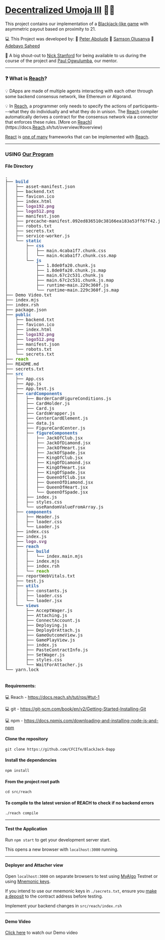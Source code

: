 # [Decentralized Umoja III](https://events.reach.sh/decentralized-umoja-3) :technologist:

This project contains our implementation of a [Blackjack-like game](https://events.reach.sh/decentralized-umoja-3#:~:text=lie%2C%20you%20lose.-,Blackjack,-A%20blackjack%2Dlike) with asymmetric payout based on proximity to 21.

:computer: This Project was developed by: :man: [Peter Abolude](https://github.com/CFCIfe)
:man: [Samson Olusanya](https://github.com/Ayodeji63)
:man: [Adebayo Saheed](https://github.com/adewaledev)

:microphone: A big shout-out to [Nick Stanford](https://github.com/nstanford5/) for being available to us during the course of the project and [Paul Ogwulumba](https://github.com/paulogwulumba/), our mentor.

---

### :question:	What is [Reach](https://docs.reach.sh/tut/overview/#overview)?


:bulb: DApps are made of multiple agents interacting with each other through some backend consensus network, like Ethereum or Algorand. 

:bulb: In [Reach](https://docs.reach.sh/tut/overview/#overview), a programmer only needs to specify the actions of participants---what they do individually and what they do in unison. The [Reach](https://docs.reach.sh/tut/overview/#overview) compiler automatically derives a contract for the consensus network via a connector that enforces these rules. [More on [Reach](https://docs.reach.sh/tut/overview/#overview)](https://docs.[Reach](https://docs.reach.sh/tut/overview/#overview).sh/tut/overview/#overview)

[React](https://reactjs.org/docs/create-a-new-react-app.html) is [one of many](https://docs.reach.sh/frontend/#p_1) frameworks that can be implemented with [Reach](https://docs.reach.sh/tut/overview/#overview).

---

### USING [Our Program](https://github.com/CFCIfe/BlackJack-Dapp)

#### File Directory

<pre>.
├── <font color="#3465A4"><b>build</b></font>
│   ├── asset-manifest.json
│   ├── backend.txt
│   ├── favicon.ico
│   ├── index.html
│   ├── <font color="#75507B"><b>logo192.png</b></font>
│   ├── <font color="#75507B"><b>logo512.png</b></font>
│   ├── manifest.json
│   ├── precache-manifest.092ed836510c38166ea183a53ff67f42.js
│   ├── robots.txt
│   ├── secrets.txt
│   ├── service-worker.js
│   └── <font color="#3465A4"><b>static</b></font>
│       ├── <font color="#3465A4"><b>css</b></font>
│       │   ├── main.4caba1f7.chunk.css
│       │   └── main.4caba1f7.chunk.css.map
│       └── <font color="#3465A4"><b>js</b></font>
│           ├── 1.8de0fa20.chunk.js
│           ├── 1.8de0fa20.chunk.js.map
│           ├── main.67c2c531.chunk.js
│           ├── main.67c2c531.chunk.js.map
│           ├── runtime~main.229c360f.js
│           └── runtime~main.229c360f.js.map
├── Demo Video.txt
├── index.mjs
├── index.rsh
├── package.json
├── <font color="#3465A4"><b>public</b></font>
│   ├── backend.txt
│   ├── favicon.ico
│   ├── index.html
│   ├── <font color="#75507B"><b>logo192.png</b></font>
│   ├── <font color="#75507B"><b>logo512.png</b></font>
│   ├── manifest.json
│   ├── robots.txt
│   └── secrets.txt
├── <font color="#4E9A06"><b>reach</b></font>
├── README.md
├── secrets.txt
├── <font color="#3465A4"><b>src</b></font>
│   ├── App.css
│   ├── App.js
│   ├── App.test.js
│   ├── <font color="#3465A4"><b>cardComponents</b></font>
│   │   ├── BorderCardFigureConditions.js
│   │   ├── CardHolder.js
│   │   ├── Card.js
│   │   ├── CardsWrapper.js
│   │   ├── CenterCardElement.js
│   │   ├── data.js
│   │   ├── FigureCardCenter.js
│   │   ├── <font color="#3465A4"><b>figureComponents</b></font>
│   │   │   ├── JackOfClub.jsx
│   │   │   ├── JackOfDiamond.jsx
│   │   │   ├── JackOfHeart.jsx
│   │   │   ├── JackOfSpade.jsx
│   │   │   ├── KingOfClub.jsx
│   │   │   ├── KingOfDiamond.jsx
│   │   │   ├── KingOfHeart.jsx
│   │   │   ├── KingOfSpade.jsx
│   │   │   ├── QueenOfClub.jsx
│   │   │   ├── QueenOfDiamond.jsx
│   │   │   ├── QueenOfHeart.jsx
│   │   │   └── QueenOfSpade.jsx
│   │   ├── index.js
│   │   ├── styles.css
│   │   └── useRandomValueFromArray.js
│   ├── <font color="#3465A4"><b>components</b></font>
│   │   ├── Header.js
│   │   ├── loader.css
│   │   └── Loader.js
│   ├── index.css
│   ├── index.js
│   ├── <font color="#75507B"><b>logo.svg</b></font>
│   ├── <font color="#3465A4"><b>reach</b></font>
│   │   ├── <font color="#3465A4"><b>build</b></font>
│   │   │   └── index.main.mjs
│   │   ├── index.mjs
│   │   ├── index.rsh
│   │   └── <font color="#4E9A06"><b>reach</b></font>
│   ├── reportWebVitals.txt
│   ├── test.js
│   ├── <font color="#3465A4"><b>utils</b></font>
│   │   ├── constants.js
│   │   ├── loader.css
│   │   └── loader.jsx
│   └── <font color="#3465A4"><b>views</b></font>
│       ├── AcceptWager.js
│       ├── Attaching.js
│       ├── ConnectAccount.js
│       ├── Deploying.js
│       ├── DeployOrAttach.js
│       ├── GameOutcomeView.js
│       ├── GamePlayView.js
│       ├── index.js
│       ├── PasteContractInfo.js
│       ├── SetWager.js
│       ├── styles.css
│       └── WaitForAttacher.js
└── yarn.lock

</pre>

#### Requirements:

:computer: Reach - https://docs.reach.sh/tut/rps/#tut-1

:computer: git - https://git-scm.com/book/en/v2/Getting-Started-Installing-Git

:computer: npm - https://docs.npmjs.com/downloading-and-installing-node-js-and-npm

#### Clone the repository

`git clone https://github.com/CFCIfe/BlackJack-Dapp`

#### Install the dependencies

```
npm install
```

#### From the project root path

```
cd src/reach
```

#### To compile to the latest version of REACH to check if no backend errors

```
./reach compile
```

---

#### Test the Application


Run `npm start` to get your development server start.

This opens a new browser with `localhost:3000` running.

---

#### Deployer and Attacher view

Open `localhost:3000` on separate browsers to test using [MyAlgo](https://wallet.myalgo.com/) Testnet or using [Mnemonic keys](./secrets.txt).

If you intend to use our mnemonic keys in `./secrets.txt`, ensure you [make a deposit](https://bank.testnet.algorand.network/) to the contract address before testing. 

Implement your backend changes in `src/reach/index.rsh`

---

#### Demo Video

[Click here](https://drive.google.com/file/d/138iQ1RRkfguv23ttQybPN7v-hDSjsA1w/view?usp=sharing) to watch our Demo video
